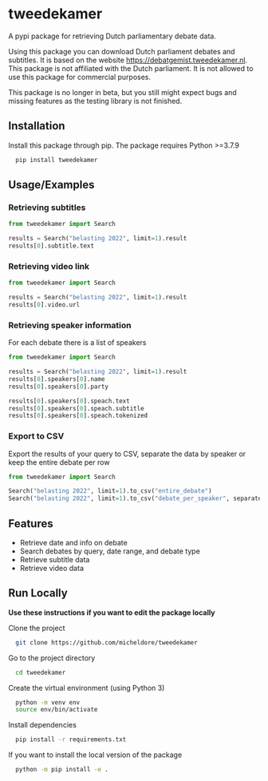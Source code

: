 # tweedekamer

A pypi package for retrieving Dutch parliamentary debate data.

Using this package you can download Dutch parliament debates and subtitles. It is based on the website <https://debatgemist.tweedekamer.nl>. This package is not affiliated with the Dutch parliament. It is not allowed to use this package for commercial purposes.

 This package is no longer in beta, but you still might expect bugs and missing features as the testing library is not finished.

## Installation

Install this package through pip.
The package requires Python >=3.7.9

```bash
  pip install tweedekamer
```

## Usage/Examples

### Retrieving subtitles

```python
from tweedekamer import Search

results = Search("belasting 2022", limit=1).result
results[0].subtitle.text
```

### Retrieving video link

```python
from tweedekamer import Search

results = Search("belasting 2022", limit=1).result
results[0].video.url
```

### Retrieving speaker information

For each debate there is a list of speakers

```python
from tweedekamer import Search

results = Search("belasting 2022", limit=1).result
results[0].speakers[0].name
results[0].speakers[0].party

results[0].speakers[0].speach.text
results[0].speakers[0].speach.subtitle
results[0].speakers[0].speach.tokenized
```

### Export to CSV

Export the results of your query to CSV, separate the data by speaker or keep the entire debate per row

```python
from tweedekamer import Search

Search("belasting 2022", limit=1).to_csv("entire_debate")
Search("belasting 2022", limit=1).to_csv("debate_per_speaker", separate_speakers=True)
```

## Features

- Retrieve date and info on debate
- Search debates by query, date range, and debate type
- Retrieve subtitle data
- Retrieve video data

## Run Locally

**Use these instructions if you want to edit the package locally**

Clone the project

```bash
  git clone https://github.com/micheldore/tweedekamer
```

Go to the project directory

```bash
  cd tweedekamer
```

Create the virtual environment (using Python 3)

```bash
  python -m venv env
  source env/bin/activate
```

Install dependencies

```bash
  pip install -r requirements.txt
```

If you want to install the local version of the package

```bash
  python -m pip install -e .
```
